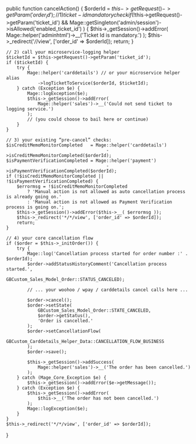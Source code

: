 public function cancelAction()
{
    $orderId = $this->getRequest()->getParam('order_id');
    // 1) ticket-id mandatory check
    if (
        !$this->getRequest()->getParam('ticket_id')
        && Mage::getSingleton('admin/session')->isAllowed('enabled_ticket_id')
    ) {
        $this->_getSession()->addError(
            Mage::helper('adminhtml')->__('Ticket Id is mandatory.')
        );
        $this->_redirect('*/*/view', ['order_id' => $orderId]);
        return;
    }

    // 2) call your microservice-logging helper
    $ticketId = $this->getRequest()->getParam('ticket_id');
    if ($ticketId) {
        try {
            Mage::helper('carddetails') // or your microservice helper alias
                ->logTicketToService($orderId, $ticketId);
        } catch (Exception $e) {
            Mage::logException($e);
            $this->_getSession()->addError(
                Mage::helper('sales')->__('Could not send ticket to logging service.')
            );
            // (you could choose to bail here or continue)
        }
    }

    // 3) your existing “pre-cancel” checks:
    $isCreditMemoMonitorCompleted   = Mage::helper('carddetails')
                                          ->isCreditMemoMonitorCompleted($orderId);
    $isPaymentVerificationCompleted = Mage::helper('payment')
                                          ->isPaymentVerificationCompleted($orderId);
    if (!$isCreditMemoMonitorCompleted || !$isPaymentVerificationCompleted) {
        $errormsg = !$isCreditMemoMonitorCompleted
            ? 'Manual action is not allowed as auto cancellation process is already going on.'
            : 'Manual action is not allowed as Payment Verification process is going on.';
        $this->_getSession()->addError($this->__( $errormsg ));
        $this->_redirect('*/*/view', ['order_id' => $orderId]);
        return;
    }

    // 4) your core cancellation flow
    if ($order = $this->_initOrder()) {
        try {
            Mage::log('Cancellation process started for order number :' . $orderId);
            $order->addStatusHistoryComment('Cancellation process started.', 
                                            GBCustom_Sales_Model_Order::STATUS_CANCELED);

            // ... your woohoo / wpay / carddetails cancel calls here ...

            $order->cancel();
            $order->setState(
                GBCustom_Sales_Model_Order::STATE_CANCELED,
                $order->getStatus(),
                'Order is cancelled.'
            );
            $order->setCancellationFlow(
                GBCustom_Carddetails_Helper_Data::CANCELLATION_FLOW_BUSINESS
            );
            $order->save();

            $this->_getSession()->addSuccess(
                Mage::helper('sales')->__('The order has been cancelled.')
            );
        } catch (Mage_Core_Exception $e) {
            $this->_getSession()->addError($e->getMessage());
        } catch (Exception $e) {
            $this->_getSession()->addError(
                $this->__('The order has not been cancelled.')
            );
            Mage::logException($e);
        }
    }
    $this->_redirect('*/*/view', ['order_id' => $orderId]);
}
